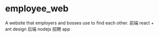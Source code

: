 # employee_web
A website that employers and bosses use to find each other.
前端 react + ant design
后端 nodejs
招聘 app
